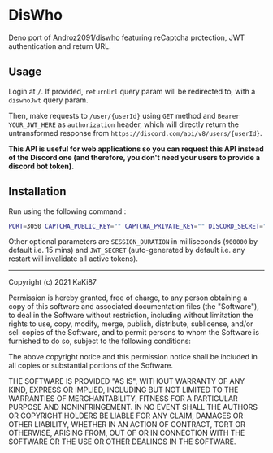 # DisWho

[Deno](https://deno.land/) port of [Androz2091/diswho](https://github.com/Androz2091/diswho) featuring reCaptcha protection, JWT authentication and return URL.

## Usage

Login at `/`. If provided, `returnUrl` query param will be redirected to, with a `diswhoJwt` query param.

Then, make requests to `/user/{userId}` using `GET` method and `Bearer YOUR_JWT_HERE` as `authorization` header, which will directly return the untransformed response from `https://discord.com/api/v8/users/{userId}`.

**This API is useful for web applications so you can request this API instead of the Discord one (and therefore, you don't need your users to provide a discord bot token).**

## Installation

Run using the following command :

```bash
PORT=3050 CAPTCHA_PUBLIC_KEY="" CAPTCHA_PRIVATE_KEY="" DISCORD_SECRET="" deno run --allow-env --allow-net --allow-read mod.js
```

Other optional parameters are `SESSION_DURATION` in milliseconds (`900000` by default i.e. 15 mins) and `JWT_SECRET` (auto-generated by default i.e. any restart will invalidate all active tokens).

---

Copyright (c) 2021 KaKi87

Permission is hereby granted, free of charge, to any person obtaining a copy of this software and associated documentation files (the "Software"), to deal in the Software without restriction, including without limitation the rights to use, copy, modify, merge, publish, distribute, sublicense, and/or sell copies of the Software, and to permit persons to whom the Software is furnished to do so, subject to the following conditions:

The above copyright notice and this permission notice shall be included in all copies or substantial portions of the Software.

THE SOFTWARE IS PROVIDED "AS IS", WITHOUT WARRANTY OF ANY KIND, EXPRESS OR IMPLIED, INCLUDING BUT NOT LIMITED TO THE WARRANTIES OF MERCHANTABILITY, FITNESS FOR A PARTICULAR PURPOSE AND NONINFRINGEMENT. IN NO EVENT SHALL THE AUTHORS OR COPYRIGHT HOLDERS BE LIABLE FOR ANY CLAIM, DAMAGES OR OTHER LIABILITY, WHETHER IN AN ACTION OF CONTRACT, TORT OR OTHERWISE, ARISING FROM, OUT OF OR IN CONNECTION WITH THE SOFTWARE OR THE USE OR OTHER DEALINGS IN THE SOFTWARE.